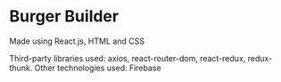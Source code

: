 # Burger Builder


Made using React.js, HTML and CSS

Third-party libraries used: axios, react-router-dom, react-redux, redux-thunk.
Other technologies used: Firebase

